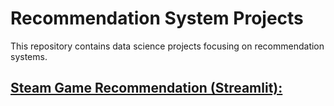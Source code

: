 # Recommendation System Projects

This repository contains data science projects focusing on recommendation systems.

## [Steam Game Recommendation (Streamlit):](https://github.com/BElmali/Recommendation-System/tree/main/steam-game-recommender)

